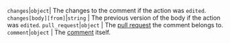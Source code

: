 `changes`|`object`| The changes to the comment if the action was `edited`. `changes[body][from]`|`string` | The previous version of the body if the action was `edited`. `pull_request`|`object` | The [pull request](/rest/reference/pulls) the comment belongs to. `comment`|`object` | The [comment](/rest/reference/pulls#comments) itself.
